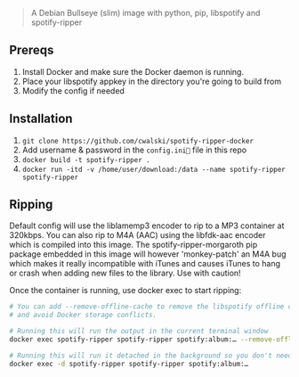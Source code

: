 > A Debian Bullseye (slim) image with python, pip, libspotify and spotify-ripper

## Prereqs
1. Install Docker and make sure the Docker daemon is running.
2. Place your libspotify appkey in the directory you're going to build from
3. Modify the config if needed

## Installation
1. `git clone https://github.com/cwalski/spotify-ripper-docker`
2. Add username & password in the `config.ini` file in this repo
3. `docker build -t spotify-ripper .`
4. `docker run -itd -v /home/user/download:/data --name spotify-ripper spotify-ripper`

## Ripping
Default config will use the liblamemp3 encoder to rip to a MP3 container at 320kbps.
You can also rip to M4A (AAC) using the libfdk-aac encoder which is compiled into this image.
The spotify-ripper-morgaroth pip package embedded in this image will however 'monkey-patch' an M4A bug which makes it really incompatible with iTunes and causes iTunes to hang or crash when adding new files to the library. Use with caution!

Once the container is running, use docker exec to start ripping:

```bash
# You can add --remove-offline-cache to remove the libspotify offline cache and save disk space
# and avoid Docker storage conflicts.

# Running this will run the output in the current terminal window
docker exec spotify-ripper spotify-ripper spotify:album:… --remove-offline-cache

# Running this will run it detached in the background so you don't need to keep a terminal open
docker exec -d spotify-ripper spotify-ripper spotify:album:…
```
